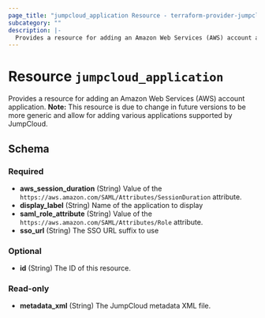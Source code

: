 ```yaml
---
page_title: "jumpcloud_application Resource - terraform-provider-jumpcloud"
subcategory: ""
description: |-
  Provides a resource for adding an Amazon Web Services (AWS) account application. Note: This resource is due to change in future versions to be more generic and allow for adding various applications supported by JumpCloud.
---
```


# Resource `jumpcloud_application`

Provides a resource for adding an Amazon Web Services (AWS) account application. **Note:** This resource is due to change in future versions to be more generic and allow for adding various applications supported by JumpCloud.



## Schema

### Required

- **aws_session_duration** (String) Value of the `https://aws.amazon.com/SAML/Attributes/SessionDuration` attribute.
- **display_label** (String) Name of the application to display
- **saml_role_attribute** (String) Value of the `https://aws.amazon.com/SAML/Attributes/Role` attribute.
- **sso_url** (String) The SSO URL suffix to use

### Optional

- **id** (String) The ID of this resource.

### Read-only

- **metadata_xml** (String) The JumpCloud metadata XML file.


